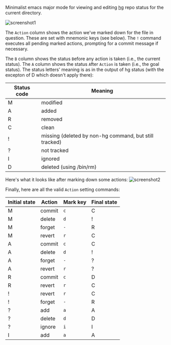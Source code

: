 Minimalist emacs major mode for viewing and editing
[hg](http://mercurial.selenic.com) repo status for the current
directory.

![screenshot1](https://bitbucket.org/rnml/hg-status-mode/raw/tip/screenshot1.png)

The `Action` column shows the action we've marked down for the file in
question.  These are set with mnemonic keys (see below).  The `!`
command executes all pending marked actions, prompting for a commit
message if necessary.

The `B` column shows the status `B`efore any action is taken (i.e.,
the current status).  The `A` column shows the status `A`fter `Action`
is taken (i.e., the goal status).  The status letters' meaning is as
in the output of hg status (with the excepton of D which doesn't apply
there):

  | Status code  | Meaning                                                   |
  | ------------ | --------------------------------------------------------- |
  |   M          | modified                                                  |
  |   A          | added                                                     |
  |   R          | removed                                                   |
  |   C          | clean                                                     |
  |   !          | missing (deleted by non-hg command, but still tracked)    |
  |   ?          | not tracked                                               |
  |   I          | ignored                                                   |
  |   D          | deleted (using /bin/rm)                                   |
  
Here's what it looks like after marking down some actions:
![screenshot2](https://bitbucket.org/rnml/hg-status-mode/raw/tip/screenshot2.png)

Finally, here are all the valid `Action` setting commands:

  | Initial state | Action  | Mark key  | Final state  |
  | ------------- | ------- | --------- | ------------ |
  |   M           | commit  | `c`       |   C          |
  |   M           | delete  | `d`       |   !          |
  |   M           | forget  | `-`       |   R          |
  |   M           | revert  | `r`       |   C          |
  |   A           | commit  | `c`       |   C          |
  |   A           | delete  | `d`       |   !          |
  |   A           | forget  | `-`       |   ?          |
  |   A           | revert  | `r`       |   ?          |
  |   R           | commit  | `c`       |   D          |
  |   R           | revert  | `r`       |   C          |
  |   !           | revert  | `r`       |   C          |
  |   !           | forget  | `-`       |   R          |
  |   ?           | add     | `a`       |   A          |
  |   ?           | delete  | `d`       |   D          |
  |   ?           | ignore  | `i`       |   I          |
  |   I           | add     | `a`       |   A          |
